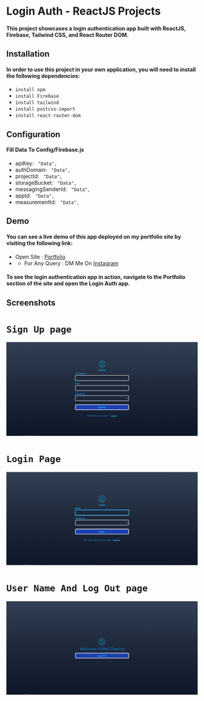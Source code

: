 # Login Auth - ReactJS Projects

#### This project showcases a login authentication app built with ReactJS, Firebase, Tailwind CSS, and React Router DOM.

## Installation
#### In order to use this project in your own application, you will need to install the following dependencies:
*  `install npm`
*  `install Firebase`
*  `install tailwind`
*  `install postcss-import`
*  `install react-router-dom`
## Configuration
#### Fill Data To Config/Firebase.js
* apiKey:              ` "Data",`
* authDomain:          ` "Data",`
* projectId:           ` "Data",`
* storageBucket:       ` "Data",`
* messagingSenderId:   ` "Data",`
* appId:               ` "Data",`
* measurementId:       ` "Data",`
## Demo 
#### You can see a live demo of this app deployed on my portfolio site by visiting the following link:
* Open Site : [ Portfolio ](http://vishalking758.42web.io/)
* * For Any Query  : DM Me On [Instagram](https://www.instagram.com/iam_vishal_king)
#### To see the login authentication app in action, navigate to the Portfolio section of the site and open the Login Auth app.

## Screenshots

# `Sign Up page`
![](signup.png)


# `Login Page`
![](login.png)


# `User Name And Log Out page`
![](loggedin.png)
